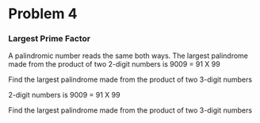 # Problem 4

### Largest Prime Factor

A palindromic number reads the same both ways. The largest palindrome made from the product of two 2-digit numbers is 9009 = 91 X 99

Find the largest palindrome made from the product of two 3-digit numbers

2-digit numbers is 9009 = 91 X 99

Find the largest palindrome made from the product of two 3-digit numbers




